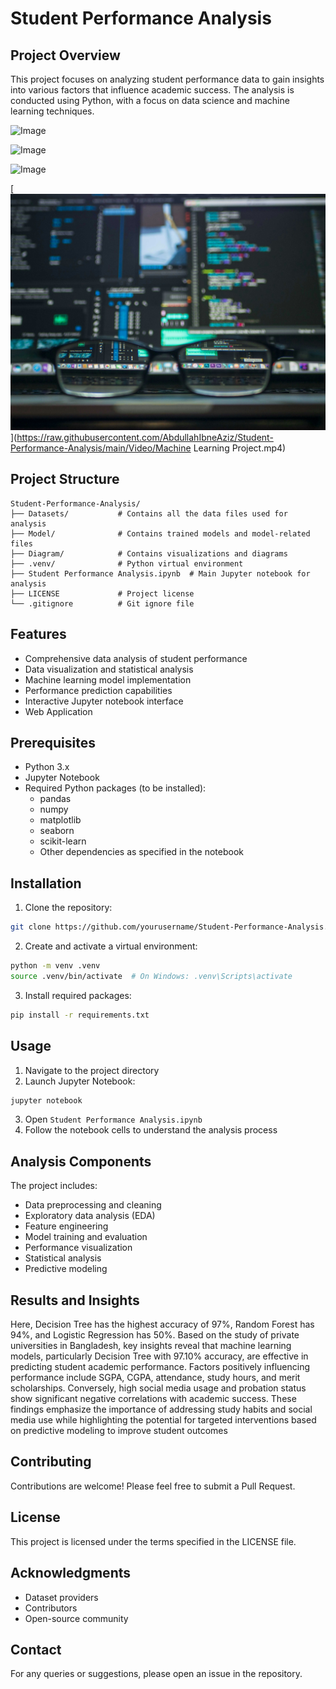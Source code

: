 # Student Performance Analysis

## Project Overview
This project focuses on analyzing student performance data to gain insights into various factors that influence academic success. The analysis is conducted using Python, with a focus on data science and machine learning techniques.

![Image](https://github.com/user-attachments/assets/669ddc90-3602-427a-92bc-f10f5888a121)

![Image](https://github.com/user-attachments/assets/5dde86ee-711c-4976-b6c5-83e19e2b44f3)

![Image](https://github.com/user-attachments/assets/88297430-b5b0-4db7-9be0-9bbfef7d7e97)

[![Watch the video](https://raw.githubusercontent.com/AbdullahIbneAziz/Student-Performance-Analysis/main/Video/thumbnail.jpg)](https://raw.githubusercontent.com/AbdullahIbneAziz/Student-Performance-Analysis/main/Video/Machine Learning Project.mp4)

## Project Structure
```
Student-Performance-Analysis/
├── Datasets/           # Contains all the data files used for analysis
├── Model/              # Contains trained models and model-related files
├── Diagram/            # Contains visualizations and diagrams
├── .venv/              # Python virtual environment
├── Student Performance Analysis.ipynb  # Main Jupyter notebook for analysis
├── LICENSE             # Project license
└── .gitignore          # Git ignore file
```

## Features
- Comprehensive data analysis of student performance
- Data visualization and statistical analysis
- Machine learning model implementation
- Performance prediction capabilities
- Interactive Jupyter notebook interface
- Web Application

## Prerequisites
- Python 3.x
- Jupyter Notebook
- Required Python packages (to be installed):
  - pandas
  - numpy
  - matplotlib
  - seaborn
  - scikit-learn
  - Other dependencies as specified in the notebook

## Installation
1. Clone the repository:
```bash
git clone https://github.com/yourusername/Student-Performance-Analysis.git
```

2. Create and activate a virtual environment:
```bash
python -m venv .venv
source .venv/bin/activate  # On Windows: .venv\Scripts\activate
```

3. Install required packages:
```bash
pip install -r requirements.txt
```

## Usage
1. Navigate to the project directory
2. Launch Jupyter Notebook:
```bash
jupyter notebook
```
3. Open `Student Performance Analysis.ipynb`
4. Follow the notebook cells to understand the analysis process

## Analysis Components
The project includes:
- Data preprocessing and cleaning
- Exploratory data analysis (EDA)
- Feature engineering
- Model training and evaluation
- Performance visualization
- Statistical analysis
- Predictive modeling

## Results and Insights
Here, Decision Tree has the highest accuracy of 97%, Random Forest has 94%, and Logistic Regression has 50%.
Based on the study of private universities in Bangladesh, key insights reveal that machine learning models, particularly Decision Tree with 97.10% accuracy, are effective in predicting student academic performance. Factors positively influencing performance include SGPA, CGPA, attendance, study hours, and merit scholarships. Conversely, high social media usage and probation status show significant negative correlations with academic success. These findings emphasize the importance of addressing study habits and social media use while highlighting the potential for targeted interventions based on predictive modeling to improve student outcomes

## Contributing
Contributions are welcome! Please feel free to submit a Pull Request.

## License
This project is licensed under the terms specified in the LICENSE file.

## Acknowledgments
- Dataset providers
- Contributors
- Open-source community

## Contact
For any queries or suggestions, please open an issue in the repository.
